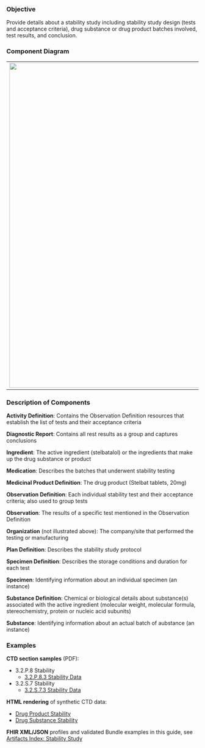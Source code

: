 ### Objective
Provide details about a stability study including stability study design (tests and acceptance criteria), drug substance or drug product batches involved, test results, and conclusion.

### Component Diagram
<table>
<tr><td><img src="stability_FHIR_resources [2023-07-28 Rik].png" width="850"/></td></tr>
</table>

### Description of Components
**Activity Definition**: Contains the Observation Definition resources that establish the list of tests and their acceptance criteria

**Diagnostic Report**: Contains all rest results as a group and captures conclusions

**Ingredient**: The active ingredient (stelbatalol) or the ingredients that make up the drug substance or product

**Medication**: Describes the batches that underwent stability testing

**Medicinal Product Definition**: The drug product (Stelbat tablets, 20mg)

**Observation Definition**: Each individual stability test and their acceptance criteria; also used to group tests

**Observation**: The results of a specific test mentioned in the Observation Definition

**Organization** (not illustrated above): The company/site that performed the testing or manufacturing

**Plan Definition**: Describes the stability study protocol

**Specimen Definition**: Describes the storage conditions and duration for each test

**Specimen**: Identifying information about an individual specimen (an instance)

**Substance Definition**: Chemical or biological details about substance(s) associated with the active ingredient (molecular weight, molecular formula, stereochemistry, protein or nucleic acid subunits) 

**Substance**: Identifying information about an actual batch of aubstance (an instance)

### Examples
**CTD section samples** (PDF):
- 3.2.P.8 Stability
  - <a href="https://github.com/HL7/uv-dx-pq/raw/master/input/examples-pdf/3.2.P.8.3_Stability_Data.pdf ">3.2.P.8.3 Stability Data</a>
- 3.2.S.7 Stability
  - <a href="https://github.com/HL7/uv-dx-pq/raw/master/input/examples-pdf/3.2.S.7.3_Stability_Data.pdf ">3.2.S.7.3 Stability Data</a>

**HTML rendering** of synthetic CTD data:
- <a href="stability_rend_p.html">Drug Product Stability</a>
- <a href="stability_rend_s.html">Drug Substance Stability</a>

**FHIR XML/JSON** profiles and validated Bundle examples in this guide, see [Artifacts Index: Stability Study](artifacts.html#stability-study)